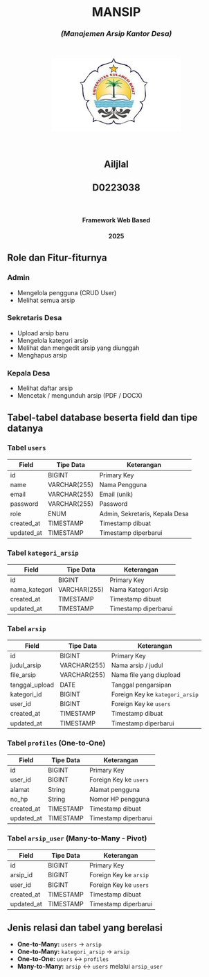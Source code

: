 <div align="center">

# MANSIP  
### *(Manajemen Arsip Kantor Desa)*

<br>

<p align="center">
   <img src="LogoUnsulbar.png" alt="SmartPresence Logo" width="300"/>
 </p>

<br>

<h2>AiIjlal</h2>
<h2>D0223038</h2>

<br>

<h4>Framework Web Based</h4>
<h4>2025</h4>

</div>

## Role dan Fitur-fiturnya

### Admin
- Mengelola pengguna (CRUD User)
- Melihat semua arsip

### Sekretaris Desa
- Upload arsip baru
- Mengelola kategori arsip
- Melihat dan mengedit arsip yang diunggah
- Menghapus arsip

### Kepala Desa
- Melihat daftar arsip
- Mencetak / mengunduh arsip (PDF / DOCX)

## Tabel-tabel database beserta field dan tipe datanya

### Tabel `users`
| Field       | Tipe Data    | Keterangan                  |
|-------------|--------------|-----------------------------|
| id          | BIGINT       | Primary Key                 |
| name        | VARCHAR(255) | Nama Pengguna               |
| email       | VARCHAR(255) | Email (unik)                |
| password    | VARCHAR(255) | Password                    |
| role        | ENUM         | Admin, Sekretaris, Kepala Desa |
| created_at  | TIMESTAMP    | Timestamp dibuat            |
| updated_at  | TIMESTAMP    | Timestamp diperbarui        |

### Tabel `kategori_arsip`
| Field         | Tipe Data    | Keterangan            |
|---------------|--------------|-----------------------|
| id            | BIGINT       | Primary Key           |
| nama_kategori | VARCHAR(255) | Nama Kategori Arsip   |
| created_at    | TIMESTAMP    | Timestamp dibuat      |
| updated_at    | TIMESTAMP    | Timestamp diperbarui  |

### Tabel `arsip`
| Field         | Tipe Data    | Keterangan                       |
|---------------|--------------|----------------------------------|
| id            | BIGINT       | Primary Key                      |
| judul_arsip   | VARCHAR(255) | Nama arsip / judul               |
| file_arsip    | VARCHAR(255) | Nama file yang diupload          |
| tanggal_upload| DATE         | Tanggal pengarsipan              |
| kategori_id   | BIGINT       | Foreign Key ke `kategori_arsip` |
| user_id       | BIGINT       | Foreign Key ke `users`           |
| created_at    | TIMESTAMP    | Timestamp dibuat                 |
| updated_at    | TIMESTAMP    | Timestamp diperbarui             |

### Tabel `profiles` (One-to-One)
| Field      | Tipe Data    | Keterangan                   |
|------------|--------------|------------------------------|
| id         | BIGINT       | Primary Key                  |
| user_id    | BIGINT       | Foreign Key ke `users`       |
| alamat     | String       | Alamat pengguna              |
| no_hp      | String       | Nomor HP pengguna            |
| created_at | TIMESTAMP    | Timestamp dibuat             |
| updated_at | TIMESTAMP    | Timestamp diperbarui         |

### Tabel `arsip_user` (Many-to-Many - Pivot)
| Field      | Tipe Data    | Keterangan                           |
|------------|--------------|--------------------------------------|
| id         | BIGINT       | Primary Key                          |
| arsip_id   | BIGINT       | Foreign Key ke `arsip`               |
| user_id    | BIGINT       | Foreign Key ke `users`               |
| created_at | TIMESTAMP    | Timestamp dibuat                     |
| updated_at | TIMESTAMP    | Timestamp diperbarui                 |

## Jenis relasi dan tabel yang berelasi

- **One-to-Many:** `users` → `arsip`  
- **One-to-Many:** `kategori_arsip` → `arsip`  
- **One-to-One:** `users` ↔ `profiles`  
- **Many-to-Many:** `arsip` ↔ `users` melalui `arsip_user`


